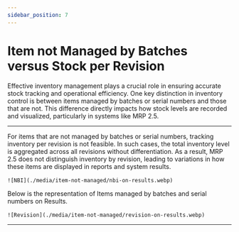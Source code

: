 ```yaml
---
sidebar_position: 7
---
```


# Item not Managed by Batches versus Stock per Revision

Effective inventory management plays a crucial role in ensuring accurate stock tracking and operational efficiency. One key distinction in inventory control is between items managed by batches or serial numbers and those that are not. This difference directly impacts how stock levels are recorded and visualized, particularly in systems like MRP 2.5.

---

For items that are not managed by batches or serial numbers, tracking inventory per revision is not feasible. In such cases, the total inventory level is aggregated across all revisions without differentiation. As a result, MRP 2.5 does not distinguish inventory by revision, leading to variations in how these items are displayed in reports and system results.

    ![NBI](./media/item-not-managed/nbi-on-results.webp)

Below is the representation of Items managed by batches and serial numbers on Results.

    ![Revision](./media/item-not-managed/revision-on-results.webp)

---
